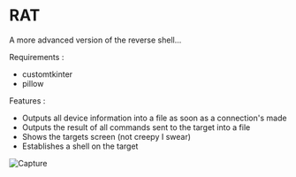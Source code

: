 # RAT
A more advanced version of the reverse shell...

Requirements : 
  - customtkinter
  - pillow

Features : 
  - Outputs all device information into a file as soon as a connection's made
  - Outputs the result of all commands sent to the target into a file
  - Shows the targets screen (not creepy I swear)
  - Establishes a shell on the target

![Capture](https://github.com/4lpine/RAT/assets/112321074/95337985-8b99-49bb-b32c-7f14e051d604)
